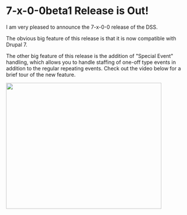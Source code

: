 # 7-x-0-0beta1 Release is Out! #

I am very pleased to announce the 7-x-0-0 release of the DSS.

The obvious big feature of this release is that it is now compatible with Drupal 7.

The other big feature of this release is the addition of "Special Event" handling, which allows you to handle staffing of one-off type events in addition to the regular repeating events. Check out the video below for a brief tour of the new feature.

<a href='http://www.youtube.com/watch?feature=player_embedded&v=9pPHtoE2ivg' target='_blank'><img src='http://img.youtube.com/vi/9pPHtoE2ivg/0.jpg' width='425' height=344 /></a>
